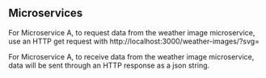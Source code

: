## Microservices

For Microservice A, to request data from the weather image microservice, use an HTTP get request with http://localhost:3000/weather-images/?svg=<svgimage>

For Microservice A, to receive data from the weather image microservice, data will be sent through an HTTP response as a json string. 

